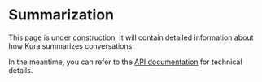 # Summarization

This page is under construction. It will contain detailed information about how Kura summarizes conversations.

In the meantime, you can refer to the [API documentation](../api/index.md) for technical details.